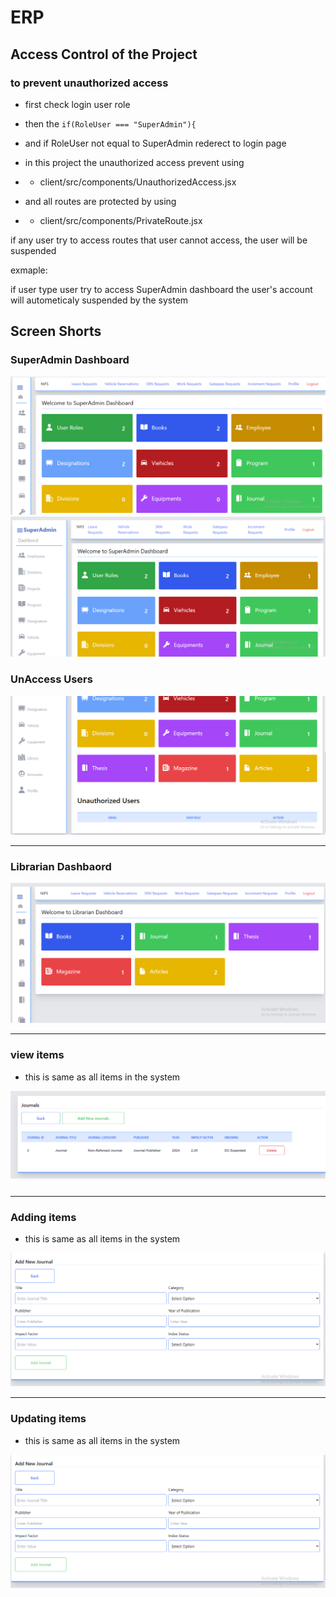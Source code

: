 # ERP

## Access Control of the Project

### to prevent unauthorized access

- first check login user role 
- then the 
    `
        if(RoleUser === "SuperAdmin"){
    `
- and if RoleUser not equal to SuperAdmin rederect to login page

- in this project the unauthorized access prevent using

- - client/src/components/UnauthorizedAccess.jsx

- and all routes are protected by using

- - client/src/components/PrivateRoute.jsx

if any user try to access routes that user cannot access, the user will be suspended

exmaple:

if user type user try to access SuperAdmin  dashboard the user's account will autometicaly suspended by the system


## Screen Shorts

### SuperAdmin Dashboard

<img src="https://github.com/BackendExpert/new-erp/blob/master/screenShorts/1SuperAdminDash.PNG">


<img src="https://github.com/BackendExpert/new-erp/blob/master/screenShorts/2%20SuperAdminDash1.PNG">

### UnAccess Users

<img src="https://github.com/BackendExpert/new-erp/blob/master/screenShorts/3%20SuperAdminDashDown.PNG">

<hr>

### Librarian Dashbaord

<img src="https://github.com/BackendExpert/new-erp/blob/master/screenShorts/4%20librarian.PNG">

<hr>

### view items

- this is same as all items in the system

<img src="https://github.com/BackendExpert/new-erp/blob/master/screenShorts/5%20viewingitems%20same%20all%20items.PNG">

<hr>

### Adding items

- this is same as all items in the system

<img src="https://github.com/BackendExpert/new-erp/blob/master/screenShorts/6%20addingItems%20same%20as%20all.PNG">

<hr>

### Updating items

- this is same as all items in the system

<img src="https://github.com/BackendExpert/new-erp/blob/master/screenShorts/6%20addingItems%20same%20as%20all.PNG">
